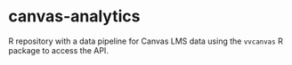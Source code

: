 # canvas-analytics
R repository with a data pipeline for Canvas LMS data using the `vvcanvas` R package to access the API.

